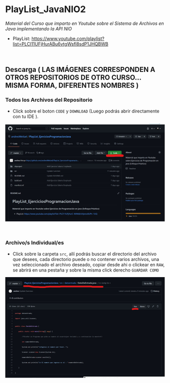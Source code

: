 # PlayList_JavaNIO2

*Material del Curso que imparto en Youtube sobre el Sistema de Archivos en Java implementando la API NIO*

* PlayList: https://www.youtube.com/playlist?list=PLCl11UFjHurABu6vtgWsfl8sdP1JHQBWB


</br>

## Descarga ( LAS IMÁGENES CORRESPONDEN A OTROS REPOSITORIOS DE OTRO CURSO... MISMA FORMA, DIFERENTES NOMBRES )
### Todos los Archivos del Repositorio
* Click sobre el boton ```CODE``` y ```DOWNLOAD``` (Luego podrás abrir directamente con tu IDE ).

![Index app](https://github.com/andresWeitzel/Graphics/blob/main/PlayList/PlayList_EjerciciosJava/Captura%20de%20pantalla%20(352)_LI.jpg)

</br>

###  Archivo/s Individual/es
* Click sobre la carpeta ```src```, allí podrás buscar el directorio del archivo que desees, cada directorio puede o no contener varios archivos, una vez seleccionado el archivo  deseado, copiar desde ahi o clickear en ```RAW```, se abrirá en una pestaña y sobre la misma click derecho ```GUARDAR COMO```

![Index app](https://github.com/andresWeitzel/Graphics/blob/main/PlayList/PlayList_EjerciciosJava/P.jpg)

</br>

